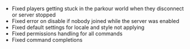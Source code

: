- Fixed players getting stuck in the parkour world when they disconnect or server stopped
- Fixed error on disable if nobody joined while the server was enabled
- Fixed default settings for locale and style not applying
- Fixed permissions handling for all commands
- Fixed command completions